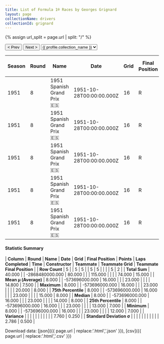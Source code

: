 ```yaml
---
title: List of Formula 1® Races by Georges Grignard
layout: page
collectionName: drivers
collectionId: grignard
---
```


{% assign url_split = page.url | split: "/" %}
<div id="collection-navigation">
<button onclick="selector.options[selector.selectedIndex-1].value && (window.location = selector.options[selector.selectedIndex-1].value);">&lt; Prev</button>
<button onclick="selector.options[selector.selectedIndex+1].value && (window.location = selector.options[selector.selectedIndex+1].value);">Next &gt;</button>
<select id="selector" onchange="this.options[this.selectedIndex].value && (window.location = this.options[this.selectedIndex].value);">
  {% for collectionId in site.data[page.collectionName].refs %}
    {% if collectionId == page.collectionId %}
      {% assign selected = "selected" %}
    {% else %}
      {% assign selected = "" %}
    {% endif %}
    {% assign profile = site.data[page.collectionName][collectionId].profile %}
    <option value="/f1/{{ page.collectionName }}/{{ collectionId }}/{{ url_split[4] }}" {{ selected }}>{{ profile.collection_name }}</option>
  {% endfor %}
</select>
</div>

| Season | Round | Name | Date | Grid | Final Position | Points | Laps Completed | Time | Constructor | Teammate | Teammate Grid | Teammate Final Position |
|--|--|--|--|--|--|--|--|--|--|--|--|--|
| 1951 | 8 | 1951 Spanish Grand Prix 🇪🇸 | 1951-10-28T00:00:00.000Z | 16 | R | 0.0 | 23 |   | Talbot-Lago 🇫🇷 | [Louis Rosier 🇫🇷](/f1/drivers/rosier) | 20 | 7 |
| 1951 | 8 | 1951 Spanish Grand Prix 🇪🇸 | 1951-10-28T00:00:00.000Z | 16 | R | 0.0 | 23 |   | Talbot-Lago 🇫🇷 | [Philippe Étancelin 🇫🇷](/f1/drivers/etancelin) | 13 | 8 |
| 1951 | 8 | 1951 Spanish Grand Prix 🇪🇸 | 1951-10-28T00:00:00.000Z | 16 | R | 0.0 | 23 |   | Talbot-Lago 🇫🇷 | [Johnny Claes 🇧🇪](/f1/drivers/claes) | 15 | R |
| 1951 | 8 | 1951 Spanish Grand Prix 🇪🇸 | 1951-10-28T00:00:00.000Z | 16 | R | 0.0 | 23 |   | Talbot-Lago 🇫🇷 | [Yves Cabantous 🇫🇷](/f1/drivers/cabantous) | 14 | R |
| 1951 | 8 | 1951 Spanish Grand Prix 🇪🇸 | 1951-10-28T00:00:00.000Z | 16 | R | 0.0 | 23 |   | Talbot-Lago 🇫🇷 | [Louis Chiron 🇲🇨](/f1/drivers/chiron) | 12 | R |

#### Statistic Summary

| **Column** | **Round** | **Name** | **Date** | **Grid** | **Final Position** | **Points** | **Laps Completed** | **Time** | **Constructor** | **Teammate** | **Teammate Grid** | **Teammate Final Position** |
| **Row Count** | 5 |  | 5 | 5 |  | 5 | 5 |  |  |  | 5 | 2 |
| **Total Sum** | 40.000 |  | -2868480000.000 | 80.000 |  |  | 115.000 |  |  |  | 74.000 | 15.000 |
| **Mean μ (Average)** | 8.000 |  | -573696000.000 | 16.000 |  |  | 23.000 |  |  |  | 14.800 | 7.500 |
| **Maximum** | 8.000 |  | -573696000.000 | 16.000 |  |  | 23.000 |  |  |  | 20.000 | 8.000 |
| **75th Percentile** | 8.000 |  | -573696000.000 | 16.000 |  |  | 23.000 |  |  |  | 15.000 | 8.000 |
| **Median** | 8.000 |  | -573696000.000 | 16.000 |  |  | 23.000 |  |  |  | 14.000 | 8.000 |
| **25th Percentile** | 8.000 |  | -573696000.000 | 16.000 |  |  | 23.000 |  |  |  | 13.000 | 7.000 |
| **Minimum** | 8.000 |  | -573696000.000 | 16.000 |  |  | 23.000 |  |  |  | 12.000 | 7.000 |
| **Variance** |  |  |  |  |  |  |  |  |  |  | 7.760 | 0.250 |
| **Standard Deviation σ** |  |  |  |  |  |  |  |  |  |  | 2.786 | 0.500 |

Download data: [json]({{ page.url | replace:'.html','.json' }}), [csv]({{ page.url | replace:'.html','.csv' }})
